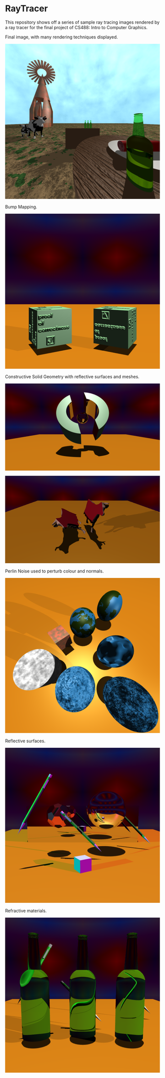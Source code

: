 # RayTracer
This repository shows off a series of sample ray tracing images rendered by a ray tracer for the final project of CS488: Intro to Computer Graphics.

Final image, with many rendering techniques displayed.

![final.png](final.png)

Bump Mapping.

![bump.png](bump.png)

Constructive Solid Geometry with reflective surfaces and meshes.

![csg.png](csg.png)

![csg_mesh.png](csg_mesh.png)

Perlin Noise used to perturb colour and normals.

![perlin.png](perlin.png) 

Reflective surfaces.

![reflection2.png](reflection2.png) 

Refractive materials.

![refraction2.png](refraction2.png)
